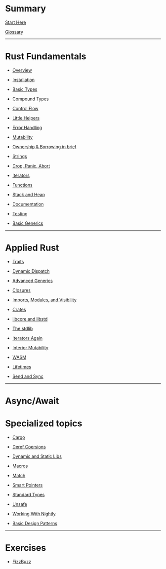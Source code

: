 # Summary

[Start Here](./start_here.md)

[Glossary](./presentations/glossary.md)

---

# Rust Fundamentals

-   [Overview](./presentations/overview.md)

-   [Installation](./presentations/installation.md)

-   [Basic Types](./presentations/basic-types.md)

-   [Compound Types](./presentations/compound-types.md)

-   [Control Flow](./presentations/control-flow.md)

-   [Little Helpers](./presentations/little-helpers.md)

-   [Error Handling](./presentations/error-handling.md)

-   [Mutability](./presentations/mutability.md)

-   [Ownership & Borrowing in brief](./presentations/ownership-borrowing-in-brief.md)

-   [Strings](./presentations/strings.md)

-   [Drop, Panic, Abort](./presentations/drop-panic-abort.md)

-   [Iterators](./presentations/iterators.md)

-   [Functions](./presentations/functions.md)

-   [Stack and Heap](./presentations/stack-and-heap.md)

-   [Documentation](./presentations/documentation.md)

-   [Testing](./presentations/testing.md)

-   [Basic Generics](./presentations/basic-generics.md)

---

# Applied Rust

-   [Traits](./presentations/traits.md)

-   [Dynamic Dispatch](./presentations/dynamic-dispatch.md)

-   [Advanced Generics](./presentations/advanced-generics-bounds.md)

-   [Closures](./presentations/closures.md)

-   [Imports, Modules, and Visibility](./presentations/imports-modules-and-visibility.md)

-   [Crates](./presentations/crates.md)

-   [libcore and libstd](./presentations/libcore-and-libstd.md)

-   [The stdlib](./presentations/std-lib-tour.md)

-   [Iterators Again](./presentations/iterators-again.md)

-   [Interior Mutability](./presentations/inner-mutability.md) <!-- TODO -->

-   [WASM](./presentations/wasm.md)

-   [Lifetimes](./presentations/lifetimes.md)

-   [Send and Sync](./presentations/send-and-sync.md)

---

# Async/Await

<!--
-   [Intro to Async/Await](./presentations/async-await-intro.md)

-   [Async building blocks](./presentations/async-building-blocks.md)

-   [Intro to Tokio](./presentations/async-tokio-intro.md)

-   [Async Implementation Details](./presentations/async-implementation.md)

-   [Async component interaction](./presentations/async-component-interaction.md)

-   [Async: Avoiding disaster and unbounded growth](./presentations/async-growth-handling.md)

-   [Async/Await: Laziness in detail (Rust vs other languages)](./presentations/async-await-laziness-in-detail.md)
-->

# Specialized topics

-   [Cargo](./presentations/cargo.md)

<!-- TODO: Move to Async Module-   [Async Await](./presentations/async-await.md) -->

-   [Deref Coersions](./presentations/deref-coersions.md)

-   [Dynamic and Static Libs](./presentations/dynamic-and-static-libs.md)

<!-- TODO: Move to FFI Module -   [FFI](./presentations/ffi.md) -->

<!-- TODO: Move to Async Module -   [Futures](./presentations/futures.md) -->

-   [Macros](./presentations/macros.md)

-   [Match](./presentations/match.md)
<!-- TODO
-   [Proptest](./presentations/proptest.md)

-   [Redis Exercise - Helper Slides](./presentations/redis.md)

-   [Redis Protobuf Exercise - Helper Slides](./presentations/redis-protobuf.md)

-   [Serde](./presentations/serde.md)
-->

-   [Smart Pointers](./presentations/smart-pointers.md)

-   [Standard Types](./presentations/standard-types.md)

-   [Unsafe](./presentations/unsafe.md)

-   [Working With Nightly](./presentations/working-with-nightly.md)

<!-- TODO -   [Debugging Rust](./presentations/debugging-rust.md) -->

-   [Basic Design Patterns](./presentations/design-patterns.md)

---

# Exercises

-   [FizzBuzz](./assignments/fizzbuzz.md)
<!-- TODO
-   [Shapes](./assignments/shapes.md)

-   [Files, match, and Result](./assignments/files-match-result.md)

-   [FizzBuzz command line](./assignments/fizzbuzz-command-line.md)

-   [Rust Latin](./assignments/rustlatin.md)

-   [Durable file](./assignments/durable-file.md)

-   [Narcissistic number check](./assignments/narcissistic-number-check.md)

-   [Lifetimes with Serde](./assignments/serde-lifetimes.md)

-   [Redisish protocol parser](./assignments/redisish.md)

-   [TCP server](./assignments/tcp-echo-server.md)

-   [TCP client](./assignments/tcp-client.md)

-   [Green and Yellow game](./assignments/green_yellow.md)

-   [Connected mailbox](./assignments/connected-mailbox.md)

-   [Multithreaded mailbox](./assignments/multithreaded-mailbox.md)

-   [Calculator](./assignments/calc.md)

-   [Binding to LevelDB](./assignments/binding-to-leveldb.md)

-   [Binding to LevelDB - book version](TODO)

-   [Redis client](./assignments/redis.md)

-   [Redis client with protocol buffers](./assignments/redis-protobuf.md)

-   [Simple async chat](./assignments/simple-chat.md)

-   [Async Mailbox](./assignments/async-mailbox.md)

-   [Async Channels](./assignments/async-channels.md)

-   [Actix Chat using Websockets](./assignments/actix.md)

-   [Fill In The Blanks: Enums and Match](./assignments/fill_in_the_blanks_enums_match.md)

-   [Fill In The Blanks: Closures](./assignments/fill_in_the_blanks_closures.md)

- [FFI  libc get_time()]() <!-- (https://play.rust-lang.org/?version=stable&mode=debug&edition=2021&gist=762c5965f08b2d0a3c7375a372da6928) -->

<!--
## SemVer

-   [SemVer from file](./assignments/semver_from_file.md)

-->
